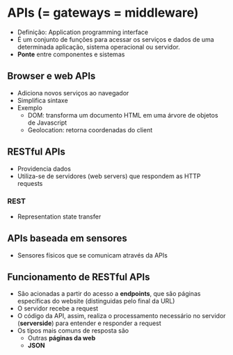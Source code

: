 # APIs (= gateways = middleware)
* Definição: Application programming interface
* É um conjunto de funções para acessar os serviços e dados de uma determinada aplicação, sistema operacional ou servidor.
* **Ponte** entre componentes e sistemas

## Browser e web APIs 
* Adiciona novos serviços ao navegador
* Simplifica sintaxe
* Exemplo
	* DOM: transforma um documento HTML em uma árvore de objetos de Javascript
	* Geolocation: retorna coordenadas do client

## RESTful APIs
* Providencia dados 
* Utiliza-se de servidores (web servers) que respondem as HTTP requests
### REST
* Representation state transfer

## APIs baseada em sensores
* Sensores físicos que se comunicam através da APIs

## Funcionamento de RESTful APIs
* São acionadas a partir do acesso a **endpoints**, que são páginas específicas do website (distinguidas pelo final da URL)
* O servidor recebe a request
* O código da API, assim, realiza o processamento necessário no servidor (**serverside**) para entender e responder a request
* Os tipos mais comuns de resposta são
	* Outras **páginas da web** 
	* **JSON**
